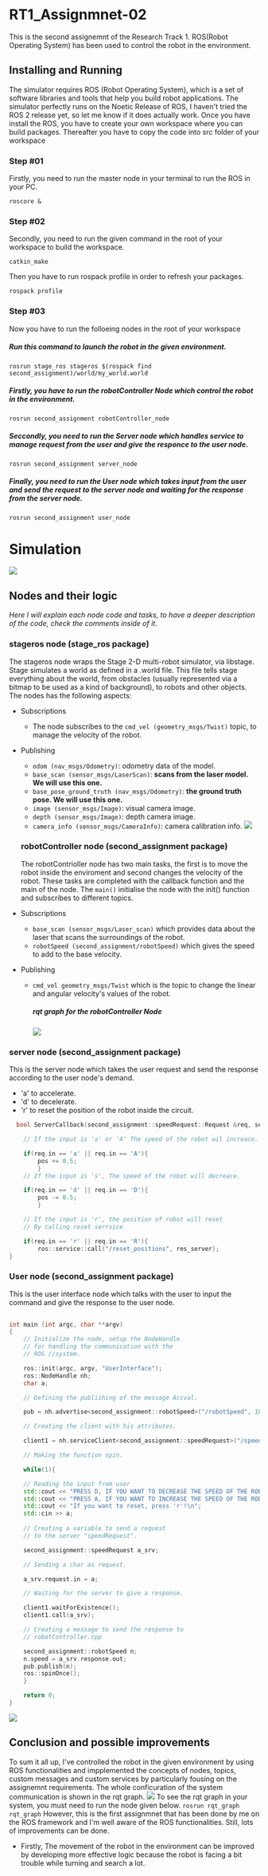 # RT1_Assignmnet-02
This is the second assignemnt of the Research Track 1. 
ROS(Robot Operating System) has been used to control the robot in the environment.
## Installing and Running
The simulator requires ROS (Robot Operating System), which is a set of software libraries and tools that help you build robot applications. The simulator perfectly runs on the Noetic Release of ROS, I haven't tried the ROS 2 release yet, so let me know if it does actually work.
Once you have install the ROS, you have to create your own workspace where you can build packages. 
Thereafter you have to copy the code into src folder of your workspace
### Step #01
Firstly, you need to run the master node in your terminal to run the ROS in your PC.
```
roscore &
```
### Step #02
Secondly, you need to run the given command in the root of your workspace to build the workspace.
```
catkin_make
```
Then you have to run rospack profile in order to refresh your packages.
```
rospack profile
```
### Step #03
Now you have to run the folloeing nodes in the root of your workspace 
##### Run this command to launch the robot in the given environment.
```
rosrun stage_ros stageros $(rospack find second_assignment)/world/my_world.world
```
##### Firstly, you have to run the robotController Node which control the robot in the environment.
```
rosrun second_assignment robotController_node
```
##### Seccondly, you need to run the Server node which handles service to manage request from the user and give the responce to the user node.
```
rosrun second_assignment server_node
```
##### Finally, you need to run the User node which takes input from the user and send the request to the server node and waiting for the response from the server node.
```
rosrun second_assignment user_node
```
# Simulation
![](https://github.com/awaistahir29/RT1_Assignmnet-02/blob/44ce0d3fd726b67dbfe3c908d5089f6c87baa1f4/simulations/Robot_Simulation.png)
  
## Nodes and their logic

_Here I will explain each node code and tasks, to have a deeper description of the code, check the comments inside of it._

### stageros node (stage_ros package)

The stageros node wraps the Stage 2-D multi-robot simulator, via libstage. Stage simulates a world as defined in a .world file. This file tells stage everything about the world, from obstacles (usually represented via a bitmap to be used as a kind of background), to robots and other objects.
The nodes has the following aspects:
- Subscriptions
  - The node subscribes to the `cmd_vel (geometry_msgs/Twist)` topic, to manage the velocity of the robot.
- Publishing
    - `odom (nav_msgs/Odometry)`: odometry data of the model. 
    - `base_scan (sensor_msgs/LaserScan)`: __scans from the laser model. We will use this one.__
    - `base_pose_ground_truth (nav_msgs/Odometry)`: __the ground truth pose. We will use this one.__
    - `image (sensor_msgs/Image)`: visual camera image.
    - `depth (sensor_msgs/Image)`: depth camera image.
    - `camera_info (sensor_msgs/CameraInfo)`: camera calibration info.
![](https://github.com/awaistahir29/RT1_Assignmnet-02/blob/main/simulations/stageRosConfig.png)
  
  ### robotController node (second_assignment package)
  The robotContrioller node has two main tasks, the first is to move the robot inside the enviroment and second changes the velocity of the robot. These tasks are completed with the callback function and the main of the node. The `main()` initialise the node with the init() function and subscribes to different topics.
- Subscriptions
  - `base_scan (sensor_msgs/Laser_scan)` which provides data about the laser that scans the surroundings of the robot.
  - `robotSpeed (second_assignment/robotSpeed)` which gives the speed to add to the base velocity.
- Publishing
  - `cmd_vel geometry_msgs/Twist` which is the topic to change the linear and angular velocity's values of the robot.
	##### rqt graph for the robotController Node
	
	![](https://github.com/awaistahir29/RT1_Assignmnet-02/blob/44ce0d3fd726b67dbfe3c908d5089f6c87baa1f4/simulations/robotControllerConfig.png)
### server node (second_assignment package)
This is the server node which takes the user request and send the response according to the user node's demand. 
- 'a' to accelerate.
- 'd' to decelerate.
- 'r' to reset the position of the robot inside the circuit.
```cpp
  bool ServerCallback(second_assignment::speedRequest::Request &req, second_assignment::speedRequest::Response &res){

	// If the input is 'a' or 'A' The speed of the robot wil increace.

	if(req.in == 'a' || req.in == 'A'){
		pos += 0.5;
		}	
	// If the input is 's', The speed of the robot will decreace.

	if(req.in == 'd' || req.in == 'D'){
		pos -= 0.5;
		}

	// If the input is 'r', the position of robot will reset 
	// By calling reset serrvice

	if(req.in == 'r' || req.in == 'R'){
		ros::service::call("/reset_positions", res_server);
}
```
	
  ### User node (second_assignment package)
This is the user interface node which talks with the user to input the command and give the response to the user node.


```cpp
	
int main (int argc, char **argv) 
{
	// Initialize the node, setup the NodeHandle 
	// for handling the communication with the 
	// ROS //system.

	ros::init(argc, argv, "UserInterface"); 
	ros::NodeHandle nh;
	char a;

	// Defining the publishing of the message Accval.

	pub = nh.advertise<second_assignment::robotSpeed>("/robotSpeed", 10); 

	// Creating the client with his attributes.

	client1 = nh.serviceClient<second_assignment::speedRequest>("/speedRequest");

	// Making the function spin.

	while(1){

	// Reading the input from user
	std::cout << "PRESS D, IF YOU WANT TO DECREASE THE SPEED OF THE ROBOT\n";
	std::cout << "PRESS A, IF YOU WANT TO INCREASE THE SPEED OF THE ROBOT\n";
	std::cout << "If you want to reset, press 'r'!\n";
	std::cin >> a;
	
	// Creating a variable to send a request
	// to the server "speedRequest".

	second_assignment::speedRequest a_srv;

	// Sending a char as request.

	a_srv.request.in = a;

	// Waiting for the server to give a response.

	client1.waitForExistence();
	client1.call(a_srv);

	// Creating a message to send the response to
	// robotController.cpp

	second_assignment::robotSpeed n;
	n.speed = a_srv.response.out;
	pub.publish(n);
	ros::spinOnce();
	}

	return 0;
}
```	
![](https://github.com/awaistahir29/RT1_Assignmnet-02/blob/main/simulations/userInterfaceConfig.png)
  ## Conclusion and possible improvements
  To sum it all up, I've controlled the robot in the given environment by using ROS functionalities and impplemented the concepts of nodes, topics, custom messages and custom services by particularly fousing on the assignemnt requirements. The whole conficuration of the system communication is shown in the rqt graph.
![](https://github.com/awaistahir29/RT1_Assignmnet-02/blob/main/simulations/rqt_graph.png)
  To see the rqt graph in your system, you must need to run the node given below.
  `rosrun rqt_graph rqt_graph`
However, this is the first assignmnet that has been done by me on the ROS framework and I'm well aware of the ROS functionalities. Still, lots of improvements can be done. 
- Firstly, The movement of the robot in the environment can be improved by developing more effective logic because the robot is facing a bit trouble while turning and search a lot. 
